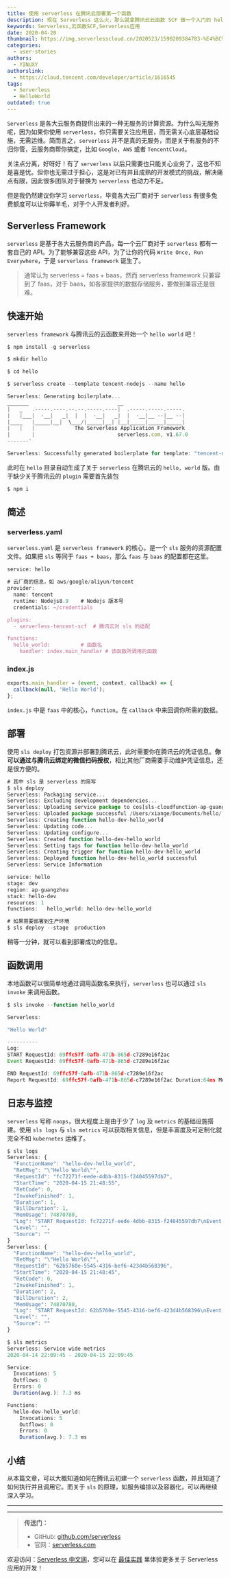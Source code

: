 ```yaml
---
title: 使用 serverless 在腾讯云部署第一个函数
description: 现在 Serverless 这么火，那么就拿腾讯云云函数 SCF 做一个入门的 hello world。
keywords: Serverless,云函数SCF,Serverless应用
date: 2020-04-20
thumbnail: https://img.serverlesscloud.cn/2020523/1590209384783-%E4%BC%81%E4%B8%9A%E5%BE%AE%E4%BF%A1%E6%88%AA%E5%9B%BE_15902093739970.png
categories:
  - user-stories
authors:
  - YINUXY
authorslink:
  - https://cloud.tencent.com/developer/article/1616545
tags:
  - Serverless
  - HelloWorld
outdated: true
---
```


`Serverless` 是各大云服务商提供出来的一种无服务的计算资源。为什么叫无服务呢，因为如果你使用 `serverless`，你只需要关注应用层，而无需关心底层基础设施，无需运维。简而言之，`serverless` 并不是真的无服务，而是关于有服务的不归你管，云服务商帮你搞定，比如 `Google`，`AWS` 或者 `TencentCloud`。

关注点分离，好呀好！有了 `serverless` 以后只需要也只能关心业务了，这也不知是喜是忧。但你也无需过于担心，这是对已有并且成熟的开发模式的挑战，解决痛点有限，因此很多团队对于替换为 `serverless` 也动力不足。

但是我仍然建议你学习 `serverless`，毕竟各大云厂商对于 `serverless` 有很多免费额度可以让你薅羊毛，对于个人开发者利好。

## Serverless Framework

`serverless` 是基于各大云服务商的产品，每一个云厂商对于 `serverless` 都有一套自己的 API。为了能够兼容这些 API，为了让你的代码 `Write Once, Run Everywhere`，于是 `serverless framework` 诞生了。

> 通常认为 serverless = faas + baas，然而 serverless framework 只兼容到了 faas，对于 baas，如各家提供的数据存储服务，要做到兼容还是很难。

## 快速开始

`serverless framework` 与腾讯云的云函数来开始一个 `hello world` 吧！

```javascript
$ npm install -g serverless
```

```javascript
$ mkdir hello

$ cd hello

$ serverless create --template tencent-nodejs --name hello

Serverless: Generating boilerplate...
_______                             __
|   _   .-----.----.--.--.-----.----|  .-----.-----.-----.
|   |___|  -__|   _|  |  |  -__|   _|  |  -__|__ --|__ --|
|____   |_____|__|  \___/|_____|__| |__|_____|_____|_____|
|   |   |             The Serverless Application Framework
|       |                           serverless.com, v1.67.0
-------'

Serverless: Successfully generated boilerplate for template: "tencent-nodejs"
```

此时在 `hello` 目录自动生成了关于 `serverless` 在腾讯云的 `hello, world` 版。由于缺少关于腾讯云的 `plugin` 需要首先装包

```javascript
$ npm i
```

## 简述

### serverless.yaml

`serverless.yaml` 是 `serverless framework` 的核心，是一个 `sls` 服务的资源配置文件。如果把 `sls` 等同于 `faas + baas`，那么 `faas` 与 `baas` 的配置都在这里。

```javascript
service: hello

# 云厂商的信息，如 aws/google/aliyun/tencent
provider:
  name: tencent
  runtime: Nodejs8.9    # Nodejs 版本号
  credentials: ~/credentials

plugins:
  - serverless-tencent-scf  # 腾讯云对 sls 的适配

functions:
  hello_world:          # 函数名
    handler: index.main_handler # 该函数所调用的函数
```

### index.js

```javascript
exports.main_handler = (event, context, callback) => {
  callback(null, 'Hello World');
};
```

`index.js` 中是 `faas` 中的核心，`function`。在 `callback` 中来回调你所需的数据。

## 部署

使用 `sls deploy` 打包资源并部署到腾讯云，此时需要你在腾讯云的凭证信息。**你可以通过与腾讯云绑定的微信扫码授权**，相比其他厂商需要手动维护凭证信息，还是很方便的。

```javascript
# 其中 sls 是 serverless 的简写
$ sls deploy
Serverless: Packaging service...
Serverless: Excluding development dependencies...
Serverless: Uploading service package to cos[sls-cloudfunction-ap-guangzhou]. hello-dev-KamjFZ-2020-04-15-21-47-11.zip
Serverless: Uploaded package successful /Users/xiange/Documents/hello/.serverless/hello.zip
Serverless: Creating function hello-dev-hello_world
Serverless: Updating code...
Serverless: Updating configure...
Serverless: Created function hello-dev-hello_world
Serverless: Setting tags for function hello-dev-hello_world
Serverless: Creating trigger for function hello-dev-hello_world
Serverless: Deployed function hello-dev-hello_world successful
Serverless: Service Information

service: hello
stage: dev
region: ap-guangzhou
stack: hello-dev
resources: 1
functions:   hello_world: hello-dev-hello_world

# 如果需要部署到生产环境
$ sls deploy --stage  production
```

稍等一分钟，就可以看到部署成功的信息。

## 函数调用

本地函数可以很简单地通过调用函数名来执行，`serverless` 也可以通过 `sls invoke` 来调用函数。

```javascript
$ sls invoke --function hello_world

Serverless:

"Hello World"

----------
Log:
START RequestId: 69ffc57f-0afb-471b-865d-c7289e16f2ac
Event RequestId: 69ffc57f-0afb-471b-865d-c7289e16f2ac

END RequestId: 69ffc57f-0afb-471b-865d-c7289e16f2ac
Report RequestId: 69ffc57f-0afb-471b-865d-c7289e16f2ac Duration:64ms Memory:128MB MemUsage:21.8125MB
```

## 日志与监控

`serverless` 号称 `noops`，很大程度上是由于少了 `log` 及 `metrics` 的基础设施搭建。使用 `sls logs` 与 `sls metrics` 可以获取相关信息，但是丰富度及可定制化就完全不如 `kubernetes` 运维了。

```javascript
$ sls logs
Serverless: {
  "FunctionName": "hello-dev-hello_world",
  "RetMsg": "\"Hello World\"",
  "RequestId": "fc72271f-eede-4dbb-8315-f24045597db7",
  "StartTime": "2020-04-15 21:48:55",
  "RetCode": 0,
  "InvokeFinished": 1,
  "Duration": 1,
  "BillDuration": 1,
  "MemUsage": 74870780,
  "Log": "START RequestId: fc72271f-eede-4dbb-8315-f24045597db7\nEvent RequestId: fc72271f-eede-4dbb-8315-f24045597db7\n2020-04-15T13:48:55.344Z\tfc72271f-eede-4dbb-8315-f24045597db7\t{}\n \nEND RequestId: fc72271f-eede-4dbb-8315-f24045597db7\nReport RequestId: fc72271f-eede-4dbb-8315-f24045597db7 Duration:1ms Memory:128MB MemUsage:71.402344MB",
  "Level": "",
  "Source": ""
}
Serverless: {
  "FunctionName": "hello-dev-hello_world",
  "RetMsg": "\"Hello World\"",
  "RequestId": "62b5760e-5545-4316-bef6-423d4b568396",
  "StartTime": "2020-04-15 21:48:45",
  "RetCode": 0,
  "InvokeFinished": 1,
  "Duration": 2,
  "BillDuration": 2,
  "MemUsage": 74870780,
  "Log": "START RequestId: 62b5760e-5545-4316-bef6-423d4b568396\nEvent RequestId: 62b5760e-5545-4316-bef6-423d4b568396\n2020-04-15T13:48:47.995Z\t62b5760e-5545-4316-bef6-423d4b568396\t{}\n \nEND RequestId: 62b5760e-5545-4316-bef6-423d4b568396\nReport RequestId: 62b5760e-5545-4316-bef6-423d4b568396 Duration:2ms Memory:128MB MemUsage:71.402344MB",
  "Level": "",
  "Source": ""
}

$ sls metrics
Serverless: Service wide metrics
2020-04-14 22:09:45 - 2020-04-15 22:09:45

Service:
  Invocations: 5
  Outflows: 0
  Errors: 0
  Duration(avg.): 7.3 ms

Functions:
  hello-dev-hello_world:
    Invocations: 5
    Outflows: 0
    Errors: 0
    Duration(avg.): 7.3 ms
```

## 小结

从本篇文章，可以大概知道如何在腾讯云初建一个 `serverless` 函数，并且知道了如何执行并且调用它。而关于 `sls` 的原理，如服务编排以及容器化，可以再继续深入学习。



---
<div id='scf-deploy-iframe-or-md'></div>

---

> **传送门：**
> - GitHub: [github.com/serverless](https://github.com/serverless/serverless/blob/master/README_CN.md)
> - 官网：[serverless.com](https://serverless.com/)

欢迎访问：[Serverless 中文网](https://serverlesscloud.cn/)，您可以在 [最佳实践](https://serverlesscloud.cn/best-practice) 里体验更多关于 Serverless 应用的开发！
